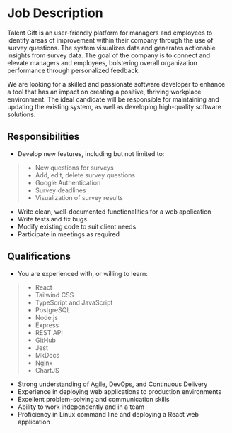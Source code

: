 # Job Description
Talent Gift is an user-friendly platform for managers and employees to identify areas of improvement within their company through the use of survey questions. The system visualizes data and generates actionable insights from survey data. The goal of the company is to connect and elevate managers and employees, bolstering overall organization performance through personalized feedback. 

We are looking for a skilled and passionate software developer to enhance a tool that has an impact on creating a positive, thriving workplace environment. The ideal candidate will be responsible for maintaining and updating the existing system, as well as developing high-quality software solutions.

## Responsibilities
- Develop new features, including but not limited to:
> - New questions for surveys
> - Add, edit, delete survey questions
> - Google Authentication
> - Survey deadlines
> - Visualization of survey results
- Write clean, well-documented functionalities for a web application
- Write tests and fix bugs
- Modify existing code to suit client needs
- Participate in meetings as required

## Qualifications
- You are experienced with, or willing to learn:
> - React
> - Tailwind CSS
> - TypeScript and JavaScript
> - PostgreSQL
> - Node.js
> - Express
> - REST API
> - GitHub
> - Jest
> - MkDocs
> - Nginx
> - ChartJS
- Strong understanding of Agile, DevOps, and Continuous Delivery
- Experience in deploying web applications to production environments
- Excellent problem-solving and communication skills
- Ability to work independently and in a team
- Proficiency in Linux command line and deploying a React web application
